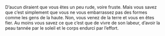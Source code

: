 ﻿---
mastered_tools: véhicules (terrestres), un ensemble d’outils d’artisan au choix entre des outils de forgeron, de cordonnier, de tanneur, de menuisier, de maçon, de potier, de bricoleur, de brasseur ou de charpentier.
equipment: ensemble d’outils d’artisan, vêtements courants, objet hérité de l’un de vos parents et dont la valeur est sentimentale, bourse contenant 10 sous.
id: background_villager_fr.md#villageois
name: Villageois
alt_name: '[Villager](background_villager_en.md) (RPG p54)'
source: (JDR p55)
---

D’aucun diraient que vous êtes un peu rude, voire fruste. Mais vous savez que c’est simplement que vous ne vous embarrassez pas des formes comme les gens de la haute. Non, vous venez de la terre et vous en êtes fier. Au moins vous savez ce que c’est que de vivre de son labeur, d’avoir la peau tannée par le soleil et le corps endurci par l’effort.

